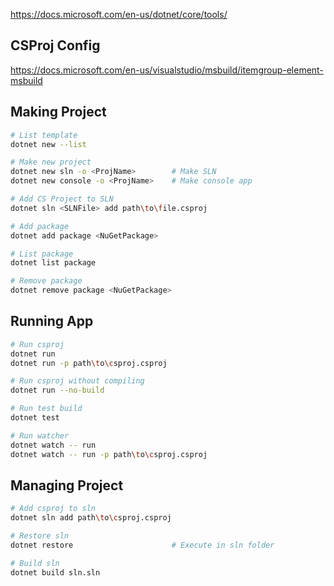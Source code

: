 https://docs.microsoft.com/en-us/dotnet/core/tools/

## CSProj Config
https://docs.microsoft.com/en-us/visualstudio/msbuild/itemgroup-element-msbuild

## Making Project
```bash
# List template
dotnet new --list

# Make new project
dotnet new sln -o <ProjName>        # Make SLN
dotnet new console -o <ProjName>    # Make console app

# Add CS Project to SLN
dotnet sln <SLNFile> add path\to\file.csproj

# Add package
dotnet add package <NuGetPackage>

# List package
dotnet list package

# Remove package
dotnet remove package <NuGetPackage>
```

## Running App
```bash
# Run csproj
dotnet run
dotnet run -p path\to\csproj.csproj

# Run csproj without compiling
dotnet run --no-build

# Run test build
dotnet test

# Run watcher
dotnet watch -- run
dotnet watch -- run -p path\to\csproj.csproj
```

## Managing Project
```bash
# Add csproj to sln
dotnet sln add path\to\csproj.csproj

# Restore sln
dotnet restore                      # Execute in sln folder

# Build sln
dotnet build sln.sln
```
